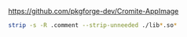 https://github.com/pkgforge-dev/Cromite-AppImage

```bash
strip -s -R .comment --strip-unneeded ./lib*.so*
```
